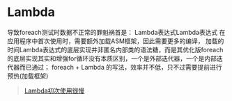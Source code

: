 # Lambda
导致foreach测试时数据不正常的罪魁祸首是：
Lambda表达式Lambda表达式 在应用程序中首次使用时，需要额外加载ASM框架，因此需要更多的编译，
加载的时间Lambda表达式的底层实现并非匿名内部类的语法糖，而是其优化版foreach的底层实现其实和增强for循环没有本质区别，一个是外部迭代器，一个是内部迭代器而已通过； 
foreach + Lambda 的写法，效率并不低，只不过需要提前进行预热(加载框架)

> [Lambda初次使用很慢](https://juejin.im/post/5efa93e2e51d4534634c6421)